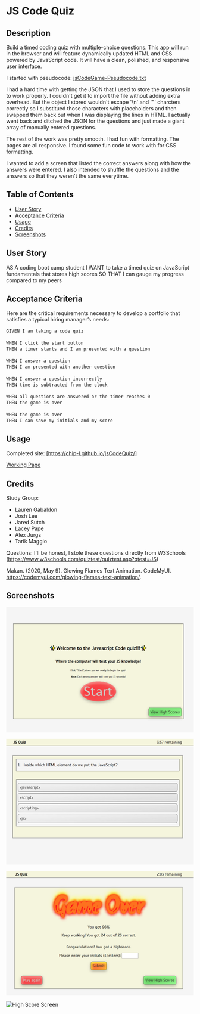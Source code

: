 # JS Code Quiz

## Description

Build a timed coding quiz with multiple-choice questions. This app will run in the browser and will feature dynamically updated HTML and CSS powered by JavaScript code. It will have a clean, polished, and responsive user interface.

I started with pseudocode: [jsCodeGame-Pseudocode.txt](./assets/misc/jsCodeGame-Pseudocode.txt)

I had a hard time with getting the JSON that I used to store the questions in to work properly. I couldn't get it to import the file without adding extra overhead. But the object I stored wouldn't escape '\n' and '\"' charcters correctly so I substitued those characters with placeholders and then swapped them back out when I was displaying the lines in HTML. I actually went back and ditched the JSON for the questions and just made a giant array of manually entered questions.

The rest of the work was pretty smooth. I had fun with formatting. The pages are all responsive. I found some fun code to work with for CSS formatting.

I wanted to add a screen that listed the correct answers along with how the answers were entered. I also intended to shuffle the questions and the answers so that they weren't the same everytime.

## Table of Contents

- [User Story](#user-story)
- [Acceptance Criteria](#acceptance-criteria)
- [Usage](#usage)
- [Credits](#credits)
- [Screenshots](#screenshots)

## User Story

AS A coding boot camp student
I WANT to take a timed quiz on JavaScript fundamentals that stores high scores
SO THAT I can gauge my progress compared to my peers

## Acceptance Criteria

Here are the critical requirements necessary to develop a portfolio that satisfies a typical hiring manager’s needs:

```
GIVEN I am taking a code quiz

WHEN I click the start button
THEN a timer starts and I am presented with a question

WHEN I answer a question
THEN I am presented with another question

WHEN I answer a question incorrectly
THEN time is subtracted from the clock

WHEN all questions are answered or the timer reaches 0
THEN the game is over

WHEN the game is over
THEN I can save my initials and my score
```

## Usage

Completed site: [https://chip-l.github.io/jsCodeQuiz/]

[Working Page](/assets/images/passwordGeneratorCompleted.jpg)

## Credits

Study Group:

- Lauren Gabaldon
- Josh Lee
- Jared Sutch
- Lacey Pape
- Alex Jurgs
- Tarik Maggio

Questions: I'll be honest, I stole these questions directly from W3Schools (https://www.w3schools.com/quiztest/quiztest.asp?qtest=JS)

Makan. (2020, May 9). Glowing Flames Text Animation. CodeMyUI. https://codemyui.com/glowing-flames-text-animation/.

## Screenshots

![Opening Screen](/assets/misc/OpeningScreenScreenshot.jpg)

![Quiz Screen](./assets/misc/JSQuizScreenshot.jpg)

![Game Over Screen](./assets/misc/GameOverScreenshot.jpg)

![High Score Screen](./assets/misc/HighScoreScreenshot.jpg)
